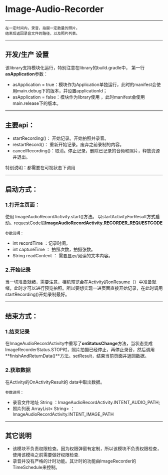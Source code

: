 # Image-Audio-Recorder
---
```text
在一定时间内，录音，拍摄一定数量的照片。
结束后返回录音文件的路径，以及照片列表。
```

---
## 开发/生产 设置

该library支持模块化运行，特别注意在library的build.gradle中，
第一行 **asApplication**参数：


- asApplication = true：模块作为Application单独运行，此时的manifest会使用main.debug下的版本，并设置applicationId；
- asApplication = false：模块作为library使用 ，此时manifest会使用main.release下的版本。

---


## 主要api：
- startRecording()： 开始记录。开始拍照并录音。
- restartRecord()： 重新开始记录。废弃之前录制的内容。
- cancelRecording()：取消。停止记录，删除已记录的音频和照片，释放资源并退出。

特别说明：都需要在可视状态下调用

---

## 启动方式：

### 1.打开主页面：
 使用 ImageAudioRecordActivity.start()方法。
以startActivityForResult方式启动。requestCode见**ImageAudioRecordActivity.RECORDER_REQUESTCODE**

    参数说明：
 
 - int recordTime ：记录时间。
 - int captureTime ： 拍照次数，拍摄张数。
 - String readContent ： 需要显示/阅读的文本内容。

### 2.开始记录


 当一切准备就绪，需要注意，相机预览会在Activity的onResume（）中准备就绪，此时才可以进行预览拍照。所以要想实现一进页面直接开始记录，在此时调用startRecording()开始录制最好。

---
## 结束方式：

### 1.结束记录
在ImageAudioRecordActivity中重写了**onStatusChange**方法，当状态变成ImageRecorderStatus.STOP时，照片拍摄已经停止，再停止录音，然后调用**finishAndReturnData()**方法。setResult，结束当前页面并返回数据。

### 2.获取数据
在Activity的OnActivityResult的 data中取出数据。

    参数说明：
  
  - 录音文件地址 String ：ImageAudioRecordActivity.INTENT_AUDIO_PATH;
  - 照片列表 ArrayList< String> ：ImageAudioRecordActivity.INTENT_IMAGE_PATH

    
---

## 其它说明

- 该模块不负责权限检查。因为权限弹窗有定制，所以该模块不负责权限检查，使用该模块之前需要做好权限检查.
- 录音并没有严格的计时功能。其计时的功能由ImageRecorder的TimeSchedule来控制。





